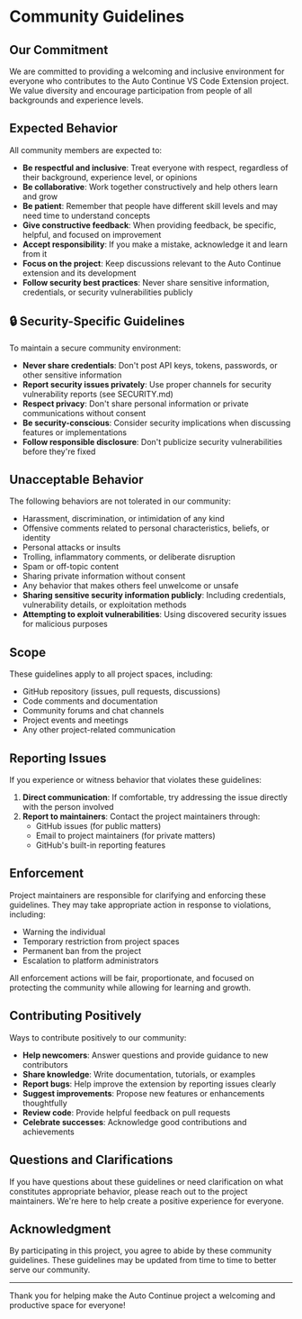 # Community Guidelines

## Our Commitment

We are committed to providing a welcoming and inclusive environment for everyone who contributes to the Auto Continue VS Code Extension project. We value diversity and encourage participation from people of all backgrounds and experience levels.

## Expected Behavior

All community members are expected to:

- **Be respectful and inclusive**: Treat everyone with respect, regardless of their background, experience level, or opinions
- **Be collaborative**: Work together constructively and help others learn and grow
- **Be patient**: Remember that people have different skill levels and may need time to understand concepts
- **Give constructive feedback**: When providing feedback, be specific, helpful, and focused on improvement
- **Accept responsibility**: If you make a mistake, acknowledge it and learn from it
- **Focus on the project**: Keep discussions relevant to the Auto Continue extension and its development
- **Follow security best practices**: Never share sensitive information, credentials, or security vulnerabilities publicly

## 🔒 Security-Specific Guidelines

To maintain a secure community environment:

- **Never share credentials**: Don't post API keys, tokens, passwords, or other sensitive information
- **Report security issues privately**: Use proper channels for security vulnerability reports (see SECURITY.md)
- **Respect privacy**: Don't share personal information or private communications without consent
- **Be security-conscious**: Consider security implications when discussing features or implementations
- **Follow responsible disclosure**: Don't publicize security vulnerabilities before they're fixed

## Unacceptable Behavior

The following behaviors are not tolerated in our community:

- Harassment, discrimination, or intimidation of any kind
- Offensive comments related to personal characteristics, beliefs, or identity
- Personal attacks or insults
- Trolling, inflammatory comments, or deliberate disruption
- Spam or off-topic content
- Sharing private information without consent
- Any behavior that makes others feel unwelcome or unsafe
- **Sharing sensitive security information publicly**: Including credentials, vulnerability details, or exploitation methods
- **Attempting to exploit vulnerabilities**: Using discovered security issues for malicious purposes

## Scope

These guidelines apply to all project spaces, including:

- GitHub repository (issues, pull requests, discussions)
- Code comments and documentation
- Community forums and chat channels
- Project events and meetings
- Any other project-related communication

## Reporting Issues

If you experience or witness behavior that violates these guidelines:

1. **Direct communication**: If comfortable, try addressing the issue directly with the person involved
2. **Report to maintainers**: Contact the project maintainers through:
   - GitHub issues (for public matters)
   - Email to project maintainers (for private matters)
   - GitHub's built-in reporting features

## Enforcement

Project maintainers are responsible for clarifying and enforcing these guidelines. They may take appropriate action in response to violations, including:

- Warning the individual
- Temporary restriction from project spaces
- Permanent ban from the project
- Escalation to platform administrators

All enforcement actions will be fair, proportionate, and focused on protecting the community while allowing for learning and growth.

## Contributing Positively

Ways to contribute positively to our community:

- **Help newcomers**: Answer questions and provide guidance to new contributors
- **Share knowledge**: Write documentation, tutorials, or examples
- **Report bugs**: Help improve the extension by reporting issues clearly
- **Suggest improvements**: Propose new features or enhancements thoughtfully
- **Review code**: Provide helpful feedback on pull requests
- **Celebrate successes**: Acknowledge good contributions and achievements

## Questions and Clarifications

If you have questions about these guidelines or need clarification on what constitutes appropriate behavior, please reach out to the project maintainers. We're here to help create a positive experience for everyone.

## Acknowledgment

By participating in this project, you agree to abide by these community guidelines. These guidelines may be updated from time to time to better serve our community.

---

Thank you for helping make the Auto Continue project a welcoming and productive space for everyone!
